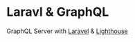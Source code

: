 # Laravl & GraphQL

GraphQL Server with [Laravel](https://laravel.com/) & [Lighthouse](https://lighthouse-php.com/)

